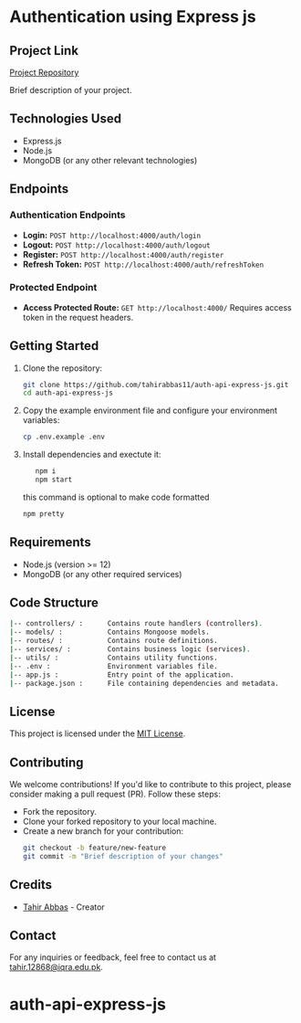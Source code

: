 # Authentication using Express js

## Project Link
[Project Repository](https://github.com/tahirabbas11/auth-api-express-js)

Brief description of your project.

## Technologies Used
- Express.js
- Node.js
- MongoDB (or any other relevant technologies)

## Endpoints

### Authentication Endpoints
- **Login:** `POST http://localhost:4000/auth/login`
- **Logout:** `POST http://localhost:4000/auth/logout`
- **Register:** `POST http://localhost:4000/auth/register`
- **Refresh Token:** `POST http://localhost:4000/auth/refreshToken`

### Protected Endpoint
- **Access Protected Route:** `GET http://localhost:4000/` Requires access token in the request headers.

## Getting Started
1. Clone the repository:
   ```bash
   git clone https://github.com/tahirabbas11/auth-api-express-js.git
   cd auth-api-express-js
   ```
2. Copy the example environment file and configure your environment variables:
   ```bash
   cp .env.example .env
   ```
3. Install dependencies and exectute it:
   ```bash
      npm i
      npm start
      ````
      this command is optional to make code formatted 
      ```bash
      npm pretty
      ```
## Requirements
- Node.js (version >= 12)
- MongoDB (or any other required services)

## Code Structure
```bash
|-- controllers/ :      Contains route handlers (controllers).
|-- models/ :           Contains Mongoose models.
|-- routes/ :           Contains route definitions.
|-- services/ :         Contains business logic (services).
|-- utils/ :            Contains utility functions.
|-- .env :              Environment variables file.
|-- app.js :            Entry point of the application.
|-- package.json :      File containing dependencies and metadata.
```


## License

This project is licensed under the [MIT License](LICENSE).

## Contributing

We welcome contributions! If you'd like to contribute to this project, please consider making a pull request (PR). Follow these steps:

- Fork the repository.
- Clone your forked repository to your local machine.
- Create a new branch for your contribution:
   ```bash
   git checkout -b feature/new-feature
   git commit -m "Brief description of your changes"

## Credits

- [Tahir Abbas](https://github.com/tahirabbas11) - Creator

## Contact

For any inquiries or feedback, feel free to contact us at [tahir.12868@iqra.edu.pk](mailto:tahir.12868@iqra.edu.pk).


# auth-api-express-js
